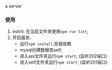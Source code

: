 a server

### 使用
 1. eslint: 在当前文件夹使用`npm run lint`;
 2. 开启服务:
    * 运行`npm install`;安装依赖
    * mysql创建数据库self;
    * 进入api文件夹运行`npm start`; (监听202端口)
    * 进入self文件夹运行`npm start`; (监听201端口)
